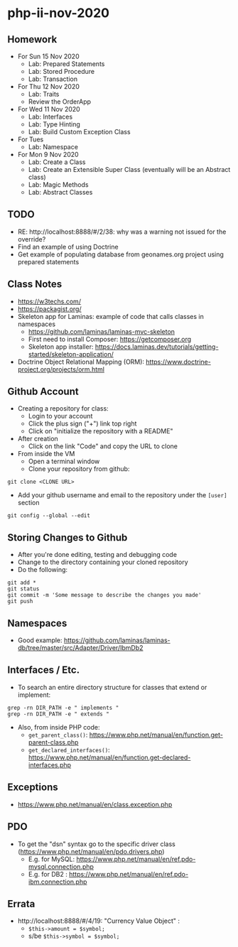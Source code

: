 # php-ii-nov-2020

## Homework
* For Sun 15 Nov 2020
  * Lab: Prepared Statements
  * Lab: Stored Procedure
  * Lab: Transaction
* For Thu 12 Nov 2020
  * Lab: Traits
  * Review the OrderApp
* For Wed 11 Nov 2020
  * Lab: Interfaces
  * Lab: Type Hinting
  * Lab: Build Custom Exception Class
* For Tues 
  * Lab: Namespace
* For Mon 9 Nov 2020
  * Lab: Create a Class  
  * Lab: Create an Extensible Super Class (eventually will be an Abstract class)
  * Lab: Magic Methods
  * Lab: Abstract Classes
## TODO
* RE: http://localhost:8888/#/2/38: why was a warning not issued for the override?
* Find an example of using Doctrine
* Get example of populating database from geonames.org project using prepared statements

## Class Notes
* https://w3techs.com/
* https://packagist.org/
* Skeleton app for Laminas: example of code that calls classes in namespaces
  * https://github.com/laminas/laminas-mvc-skeleton
  * First need to install Composer: https://getcomposer.org
  * Skeleton app installer: https://docs.laminas.dev/tutorials/getting-started/skeleton-application/
* Doctrine Object Relational Mapping (ORM): https://www.doctrine-project.org/projects/orm.html

## Github Account
* Creating a repository for class:
  * Login to your account
  * Click the plus sign ("+") link top right
  * Click on "initialize the repository with a README"
* After creation
  * Click on the link "Code" and copy the URL to clone
* From inside the VM
  * Open a terminal window
  * Clone your repository from github:
```
git clone <CLONE URL>
```
  * Add your github username and email to the repository under the `[user]` section
```
git config --global --edit
```
## Storing Changes to Github
* After you're done editing, testing and debugging code
* Change to the directory containing your cloned repository
* Do the following:
```
git add *
git status
git commit -m 'Some message to describe the changes you made'
git push
```

## Namespaces
* Good example: https://github.com/laminas/laminas-db/tree/master/src/Adapter/Driver/IbmDb2

## Interfaces / Etc.
* To search an entire directory structure for classes that extend or implement:
```
grep -rn DIR_PATH -e " implements "
grep -rn DIR_PATH -e " extends "
```
* Also, from inside PHP code:
  * `get_parent_class()`: https://www.php.net/manual/en/function.get-parent-class.php
  * `get_declared_interfaces()`: https://www.php.net/manual/en/function.get-declared-interfaces.php
  
## Exceptions
* https://www.php.net/manual/en/class.exception.php

## PDO
* To get the "dsn" syntax go to the specific driver class (https://www.php.net/manual/en/pdo.drivers.php)
  * E.g. for MySQL: https://www.php.net/manual/en/ref.pdo-mysql.connection.php
  * E.g. for DB2  : https://www.php.net/manual/en/ref.pdo-ibm.connection.php

## Errata
* http://localhost:8888/#/4/19: "Currency Value Object" :
  *  `$this->amount = $symbol;`
  * s/be  `$this->symbol = $symbol;`
